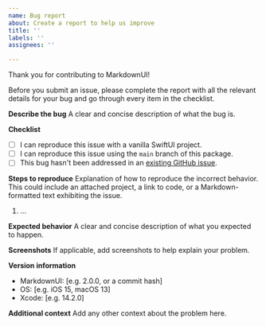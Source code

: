 ```yaml
---
name: Bug report
about: Create a report to help us improve
title: ''
labels: ''
assignees: ''

---
```


Thank you for contributing to MarkdownUI!

Before you submit an issue, please complete the report with all the relevant details for your bug and go through every item in the checklist.

**Describe the bug**
A clear and concise description of what the bug is.

**Checklist**
- [ ] I can reproduce this issue with a vanilla SwiftUI project.
- [ ] I can reproduce this issue using the `main` branch of this package.
- [ ] This bug hasn't been addressed in an [existing GitHub issue](https://github.com/gonzalezreal/swift-markdown-ui/issues).

**Steps to reproduce**
Explanation of how to reproduce the incorrect behavior. This could include an attached project, a link to code, or a Markdown-formatted text exhibiting the issue.
1. ...

**Expected behavior**
A clear and concise description of what you expected to happen.

**Screenshots**
If applicable, add screenshots to help explain your problem.

**Version information**
- MarkdownUI: [e.g. 2.0.0, or a commit hash]
- OS: [e.g. iOS 15, macOS 13]
- Xcode: [e.g. 14.2.0]

**Additional context**
Add any other context about the problem here.

